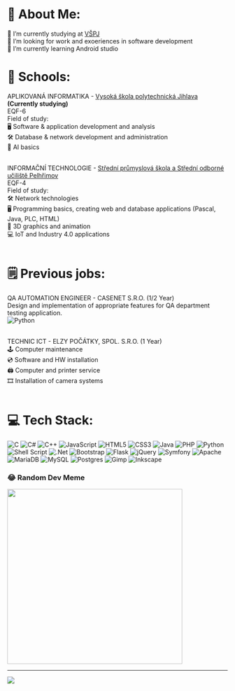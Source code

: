# 💫 About Me:
🔭 I’m currently studying at <a href="vspj.cz">VŠPJ</a><br>👯 I’m looking for work and exoeriences in software development<br>🌱 I’m currently learning Android studio<br>


# 🏫 Schools:
APLIKOVANÁ INFORMATIKA - <a href="https://vspj.cz">Vysoká škola polytechnická Jihlava</a> <strong>(Currently studying)</strong><br>
EQF-6<br>
Field of study:<br>
🖥️ Software & application development and analysis<br>
🛠️ Database & network development and administration<br>
🤖 AI basics<br><br>

INFORMAČNÍ TECHNOLOGIE - <a href="https://spssou-pe.cz">Střední průmyslová škola a Střední odborné učiliště Pelhřimov<a/><br>
EQF-4<br>
Field of study:<br>
🛠️ Network technologies<br>
🖥️ Programming basics, creating web and database applications (Pascal, Java, PLC, HTML)<br>
🎨 3D graphics and animation<br>
💻 IoT and Industry 4.0 applications<br><br>

# 🗒️ Previous jobs:
QA AUTOMATION ENGINEER - CASENET S.R.O. (1/2 Year)<br>
 Design and implementation of appropriate features for QA department testing application.<br>
 ![Python](https://img.shields.io/badge/python-3670A0?style=for-the-badge&logo=python&logoColor=ffdd54)<br><br>

TECHNIC ICT - ELZY POČÁTKY, SPOL. S.R.O. (1 Year)<br>
🕹️ Computer maintenance<br>
💿 Software and HW installation<br>
🖨️ Computer and printer service<br>
🎞️ Installation of camera systems<br><br>

# 💻 Tech Stack:
![C](https://img.shields.io/badge/c-%2300599C.svg?style=for-the-badge&logo=c&logoColor=white) ![C#](https://img.shields.io/badge/c%23-%23239120.svg?style=for-the-badge&logo=csharp&logoColor=white) ![C++](https://img.shields.io/badge/c++-%2300599C.svg?style=for-the-badge&logo=c%2B%2B&logoColor=white) ![JavaScript](https://img.shields.io/badge/javascript-%23323330.svg?style=for-the-badge&logo=javascript&logoColor=%23F7DF1E) ![HTML5](https://img.shields.io/badge/html5-%23E34F26.svg?style=for-the-badge&logo=html5&logoColor=white) ![CSS3](https://img.shields.io/badge/css3-%231572B6.svg?style=for-the-badge&logo=css3&logoColor=white) ![Java](https://img.shields.io/badge/java-%23ED8B00.svg?style=for-the-badge&logo=openjdk&logoColor=white) ![PHP](https://img.shields.io/badge/php-%23777BB4.svg?style=for-the-badge&logo=php&logoColor=white) ![Python](https://img.shields.io/badge/python-3670A0?style=for-the-badge&logo=python&logoColor=ffdd54) ![Shell Script](https://img.shields.io/badge/shell_script-%23121011.svg?style=for-the-badge&logo=gnu-bash&logoColor=white) ![.Net](https://img.shields.io/badge/.NET-5C2D91?style=for-the-badge&logo=.net&logoColor=white) ![Bootstrap](https://img.shields.io/badge/bootstrap-%238511FA.svg?style=for-the-badge&logo=bootstrap&logoColor=white) ![Flask](https://img.shields.io/badge/flask-%23000.svg?style=for-the-badge&logo=flask&logoColor=white) ![jQuery](https://img.shields.io/badge/jquery-%230769AD.svg?style=for-the-badge&logo=jquery&logoColor=white) ![Symfony](https://img.shields.io/badge/symfony-%23000000.svg?style=for-the-badge&logo=symfony&logoColor=white) ![Apache](https://img.shields.io/badge/apache-%23D42029.svg?style=for-the-badge&logo=apache&logoColor=white) ![MariaDB](https://img.shields.io/badge/MariaDB-003545?style=for-the-badge&logo=mariadb&logoColor=white) ![MySQL](https://img.shields.io/badge/mysql-%2300000f.svg?style=for-the-badge&logo=mysql&logoColor=white) ![Postgres](https://img.shields.io/badge/postgres-%23316192.svg?style=for-the-badge&logo=postgresql&logoColor=white) ![Gimp](https://img.shields.io/badge/Gimp-657D8B?style=for-the-badge&logo=gimp&logoColor=FFFFFF) ![Inkscape](https://img.shields.io/badge/Inkscape-e0e0e0?style=for-the-badge&logo=inkscape&logoColor=080A13)

### 😂 Random Dev Meme
<img src='https://randommeme-five.vercel.app/' style="height: 400px;"/>

---
[![](https://visitcount.itsvg.in/api?id=Fojta&icon=2&color=1)](https://visitcount.itsvg.in)

<!-- Proudly created with GPRM ( https://gprm.itsvg.in ) -->
